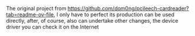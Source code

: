 The original project from https://github.com/dom0ng/pcileech-cardreader?tab=readme-ov-file, I only have to perfect its production can be used directly, after, of course, also can undertake other changes, the device driver you can check it on the Internet
